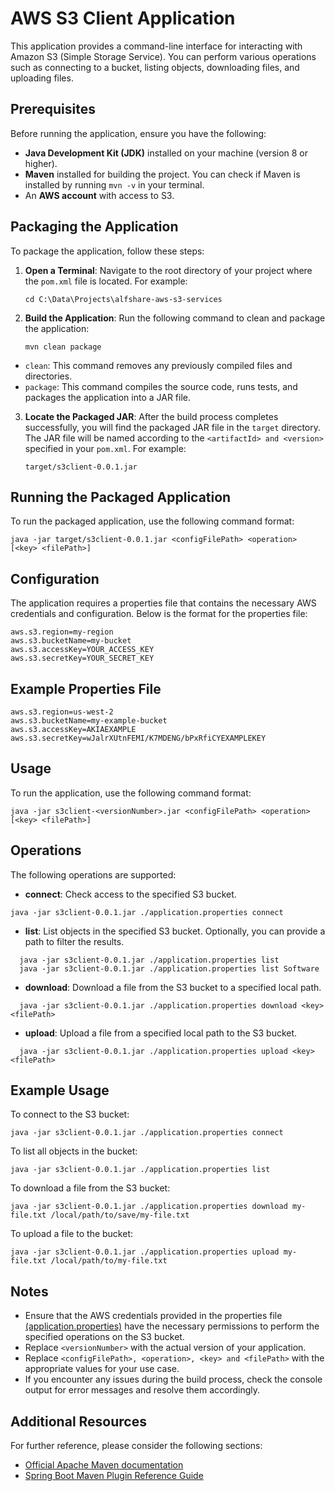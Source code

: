 # AWS S3 Client Application

This application provides a command-line interface for interacting with Amazon S3 (Simple Storage Service). You can perform various operations such as connecting to a bucket, listing objects, downloading files, and uploading files.

## Prerequisites

Before running the application, ensure you have the following:

- **Java Development Kit (JDK)** installed on your machine (version 8 or higher).
- **Maven** installed for building the project. You can check if Maven is installed by running `mvn -v` in your terminal.
- An **AWS account** with access to S3.

## Packaging the Application

To package the application, follow these steps:

1. **Open a Terminal**: Navigate to the root directory of your project where the `pom.xml` file is located. For example:
   ```shell
   cd C:\Data\Projects\alfshare-aws-s3-services
   ```
2. **Build the Application**: Run the following command to clean and package the application:
   ```shell
   mvn clean package
   ```
- `clean`: This command removes any previously compiled files and directories.
- `package`: This command compiles the source code, runs tests, and packages the application into a JAR file.

3. **Locate the Packaged JAR**: After the build process completes successfully, you will find the packaged JAR file in the `target` directory. The JAR file will be named according to the `<artifactId> and <version>` specified in your `pom.xml`. For example:
    ```shell
   target/s3client-0.0.1.jar
   ```
## Running the Packaged Application

To run the packaged application, use the following command format:

```shell
java -jar target/s3client-0.0.1.jar <configFilePath> <operation> [<key> <filePath>]

```


## Configuration

The application requires a properties file that contains the necessary AWS credentials and configuration. Below is the format for the properties file:

```properties
aws.s3.region=my-region
aws.s3.bucketName=my-bucket
aws.s3.accessKey=YOUR_ACCESS_KEY
aws.s3.secretKey=YOUR_SECRET_KEY
```

## Example Properties File
```properties
aws.s3.region=us-west-2
aws.s3.bucketName=my-example-bucket
aws.s3.accessKey=AKIAEXAMPLE
aws.s3.secretKey=wJalrXUtnFEMI/K7MDENG/bPxRfiCYEXAMPLEKEY
```

## Usage
To run the application, use the following command format:

```shell
java -jar s3client-<versionNumber>.jar <configFilePath> <operation> [<key> <filePath>]
```

## Operations
The following operations are supported:
- **connect**: Check access to the specified S3 bucket.
```shell
java -jar s3client-0.0.1.jar ./application.properties connect
```
- **list**: List objects in the specified S3 bucket. Optionally, you can provide a path to filter the results.
```shell
  java -jar s3client-0.0.1.jar ./application.properties list
  java -jar s3client-0.0.1.jar ./application.properties list Software
```

- **download**: Download a file from the S3 bucket to a specified local path.
```shell
  java -jar s3client-0.0.1.jar ./application.properties download <key> <filePath>

```

- **upload**: Upload a file from a specified local path to the S3 bucket.
```shell
  java -jar s3client-0.0.1.jar ./application.properties upload <key> <filePath>
```

## Example Usage
To connect to the S3 bucket:
```shell
java -jar s3client-0.0.1.jar ./application.properties connect
```

To list all objects in the bucket:
```shell
java -jar s3client-0.0.1.jar ./application.properties list
```


To download a file from the S3 bucket:
```shell   
java -jar s3client-0.0.1.jar ./application.properties download my-file.txt /local/path/to/save/my-file.txt

```

To upload a file to the bucket:
```shell
java -jar s3client-0.0.1.jar ./application.properties upload my-file.txt /local/path/to/my-file.txt

```

## Notes
- Ensure that the AWS credentials provided in the properties file [(application.properties)]()  have the necessary permissions to perform the specified operations on the S3 bucket.
- Replace `<versionNumber>` with the actual version of your application.
- Replace `<configFilePath>, <operation>, <key> and <filePath>` with the appropriate values for your use case.
- If you encounter any issues during the build process, check the console output for error messages and resolve them accordingly.

## Additional Resources
For further reference, please consider the following sections:

* [Official Apache Maven documentation](https://maven.apache.org/guides/index.html)
* [Spring Boot Maven Plugin Reference Guide](https://docs.spring.io/spring-boot/docs/3.0.2/maven-plugin/reference/htmlsingle/)
